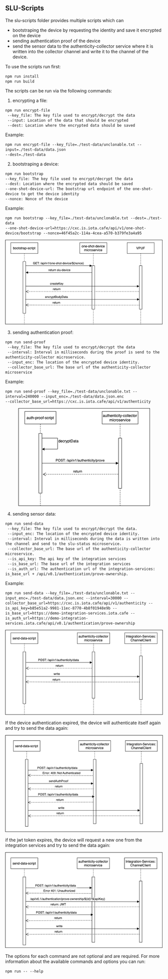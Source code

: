 ## SLU-Scripts

The slu-scripts folder provides multiple scripts which can

- bootstraping the device by requesting the identity and save it encrypted on the device
- sending authentication proof of the device
- send the sensor data to the authenticity-collector service where it is written into the collector channel and write it to the channel of the device.

To use the scripts run first:

```
npm run install
npm run build
```

The scripts can be run via the following commands:

1. encrypting a file:

```
npm run encrypt-file
 --key_file: The key file used to encrypt/decrypt the data
 --input: Location of the data that should be encrypted
 --dest: Location where the encrypted data should be saved
```

Example:

```
npm run encrypt-file --key_file=./test-data/unclonable.txt --input=./test-data/data.json
--dest=./test-data
```

2. bootstraping a device:

```
npm run bootstrap
--key_file: The key file used to encrypt/decrypt the data
--dest: Location where the encrypted data should be saved
--one-shot-device-url: The bootstrap url endpoint of the one-shot-device to get the device identity
--nonce: Nonce of the device
```

Example:

```
npm run bootstrap --key_file=./test-data/unclonable.txt --dest=./test-data
--one-shot-device-url=https://cxc.is.iota.cafe/api/v1/one-shot-device/bootstrap --nonce=46f45a2c-114a-4cea-a570-b379fe3a4a95
```

<p align="center">
  <img src="https://github.com/iotaledger/cxc-slu-authenticity/blob/69-description-of-slu-scripts/slu-scripts/diagrams/sequence1.png" alt="bootstrap-script sequence diagram"/>
</p>

3. sending authentication proof:

```
npm run send-proof
 --key_file: The key file used to encrypt/decrypt the data
 --interval: Interval in milliseconds during the proof is send to the authenticity-collector microservice.
 --input_enc: The location of the encrypted device identity.
 --collector_base_url: The base url of the authenticity-collector microservice
```

Example:

```
npm run send-proof --key_file=./test-data/unclonable.txt --interval=240000 --input_enc=./test-data/data.json.enc
--collector_base_url=https://cxc.is.iota.cafe/api/v1/authenticity

```

 <p align="center">
  <img src="https://github.com/iotaledger/cxc-slu-authenticity/blob/69-description-of-slu-scripts/slu-scripts/diagrams/send-proof.png" alt="auth-proof-script sequence diagram"/>
</p>

4. sending sensor data:

```
npm run send-data
 --key_file: The key file used to encrypt/decrypt the data.
 --input_enc: The location of the encrypted device identity.
 --interval: Interval in milliseconds during the data is written into the channel and send to the slu-status microservice.
 --collector_base_url: The base url of the authenticity-collector microservice.
 --is_api_key: The api key of the integration services
 --is_base_url: The base url of the integration services
 --is_auth_url: The authentication url of the integration-services: is_base_url + /api/v0.1/authentication/prove-ownership.
```

Example:

```
npm run send-data --key_file=./test-data/unclonable.txt --input_enc=./test-data/data.json.enc --interval=30000 --collector_base_url=https://cxc.is.iota.cafe/api/v1/authenticity --is_api_key=b85e51a2-9981-11ec-8770-4b8f01948e9b --is_base_url=https://demo-integration-services.iota.cafe --is_auth_url=https://demo-integration-services.iota.cafe/api/v0.1/authentication/prove-ownership

```

 <p align="center">
  <img src="https://github.com/iotaledger/cxc-slu-authenticity/blob/69-description-of-slu-scripts/slu-scripts/diagrams/send-data%20(3).png" alt="auth-proof-script sequence diagram"/>
</p>

If the device authentication expired, the device will authenticate itself again and try to send the data again:

 <p align="center">
  <img src="https://github.com/iotaledger/cxc-slu-authenticity/blob/69-description-of-slu-scripts/slu-scripts/diagrams/send-data-with-retry%20(2).png" alt="auth-proof-script sequence diagram"/>
</p>

if the jwt token expires, the device will request a new one from the integration services and try to send the data again:

 <p align="center">
  <img src="https://github.com/iotaledger/cxc-slu-authenticity/blob/69-description-of-slu-scripts/slu-scripts/diagrams/send-data-with-jwt-retry.png" alt="auth-proof-script sequence diagram"/>
</p>

The options for each command are not optional and are required.
For more information about the available commands and options you can run:

```
npm run -- --help
```
